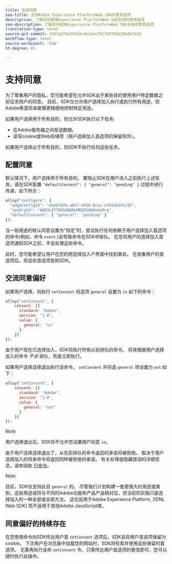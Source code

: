 ```yaml
---
title: 支持同意
seo-title: 支持Adobe Experience PlatformWeb SDK同意首选项
description: 了解如何使用Experience PlatformWeb SDK支持同意首选项
seo-description: 了解如何使用Experience PlatformWeb SDK支持同意首选项
translation-type: tm+mt
source-git-commit: 7b07a974e29334cde2dee7027b9780a296db7b20
workflow-type: tm+mt
source-wordcount: '516'
ht-degree: 0%

---
```



# 支持同意

为了尊重用户的隐私，您可能希望在允许SDK出于某些目的使用用户特定数据之前征求用户的同意。 目前，SDK仅允许用户选择加入执行或执行所有用途，但Adobe希望将来能够更精细地控制特定用途。

如果用户选择用于所有目的，则允许SDK执行以下任务:

* 在Adobe服务器之间发送数据。
* 读写cookie或Web存储项（用户选择加入首选项的保留除外）。

如果用户选择出于所有目的，则SDK不执行任何这些任务。

## 配置同意

默认情况下，用户选择用于所有目的。 要阻止SDK在用户进入之前执行上述任务，请在SDK配置 `"defaultConsent": { "general": "pending" }` 过程中进行传递，如下所示：

```javascript
alloy("configure", {
  "edgeConfigId": "ebebf826-a01f-4458-8cec-ef61de241c93",
  "imsOrgId": "ADB3LETTERSANDNUMBERS@AdobeOrg",
  "defaultConsent": { "general": "pending" }
});
```

当一般用途的默认同意设置为“待定”时，尝试执行任何依赖于用户选择加入首选项的命令(例如，命令 `event` )会导致命令在SDK中排队。 在您将用户的选择加入首选项通知SDK之前，不会处理这些命令。

此时，您可能希望让用户在您的用选择加入户界面中找到某处。 在收集用户的首选项后，将这些首选项告知SDK。

## 交流同意偏好

如果用户选择，则执行 `setConsent` 将选项 `general` 设置为 `in` 如下的命令：

```javascript
alloy("setConsent", {
    consent: [{ 
      standard: "Adobe",
      version: "1.0",
      value: { 
        general: "in" 
      }
    }]
});
```

由于用户现在已选择加入，SDK将执行所有以前排队的命令。 将来根据用户选择加入的命令 _不会_ 排队，而是立即执行。

如果用户选择选择退出执行该命令， `setConsent` 并将选 `general` 项设置为 `out` 如下：

```javascript
alloy("setConsent", {
    consent: [{ 
      standard: "Adobe",
      version: "1.0",
      value: { 
        general: "out" 
      }
    }]
});
```

>[!NOTE]
>
>用户选择退出后，SDK将不允许您设置用户同意 `in`。

由于用户选择选择退出了，从先前排队的命令返回的承诺将被拒绝。 取决于用户选择加入的将来命令将返回同样被拒绝的承诺。 有关处理或隐藏错误的详细信息，请参阅执 [行命令](executing-commands.md)。

>[!NOTE]
>
>目前，SDK仅支持此目 `general` 的。 尽管我们计划构建一套更强大的用途或类别，这些用途或将与不同的Adobe功能和产品产品相对应，但当前的实施只是选择加入的一种全部或全部方法。  这仅适用于Adobe Experience Platform, [!DNL Web SDK] 而不适用于其他Adobe JavaScript库。

## 同意偏好的持续存在

在您使用命令向SDK传达用户首 `setConsent` 选项后，SDK会将用户首选项保留为cookie。 下次用户在浏览器中加载您的网站时，SDK将检索并使用这些保留的首选项。 无需再执行该命 `setConsent` 令，只需传达用户首选项的更改即可，您可以随时执行此操作。